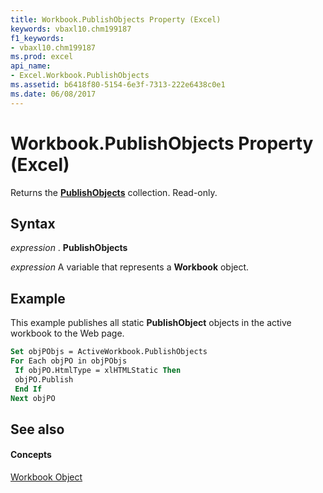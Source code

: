```yaml
---
title: Workbook.PublishObjects Property (Excel)
keywords: vbaxl10.chm199187
f1_keywords:
- vbaxl10.chm199187
ms.prod: excel
api_name:
- Excel.Workbook.PublishObjects
ms.assetid: b6418f80-5154-6e3f-7313-222e6438c0e1
ms.date: 06/08/2017
---
```



# Workbook.PublishObjects Property (Excel)

Returns the  **[PublishObjects](Excel.PublishObjects.md)** collection. Read-only.


## Syntax

 _expression_ . **PublishObjects**

 _expression_ A variable that represents a **Workbook** object.


## Example

This example publishes all static  **PublishObject** objects in the active workbook to the Web page.


```vb
Set objPObjs = ActiveWorkbook.PublishObjects 
For Each objPO in objPObjs 
 If objPO.HtmlType = xlHTMLStatic Then 
 objPO.Publish 
 End If 
Next objPO
```


## See also


#### Concepts


[Workbook Object](Excel.Workbook.md)

